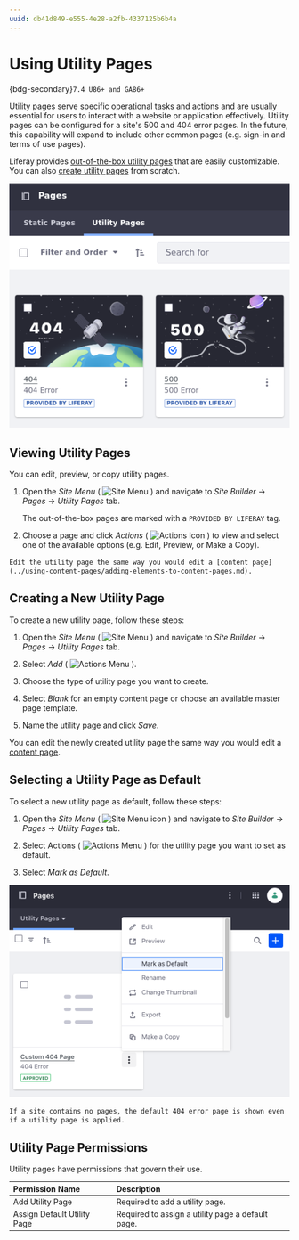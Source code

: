 ```yaml
---
uuid: db41d849-e555-4e28-a2fb-4337125b6b4a
---
```


# Using Utility Pages

{bdg-secondary}`7.4 U86+ and GA86+`

Utility pages serve specific operational tasks and actions and are usually essential for users to interact with a website or application effectively. Utility pages can be configured for a site's 500 and 404 error pages. In the future, this capability will expand to include other common pages (e.g. sign-in and terms of use pages).

Liferay provides [out-of-the-box utility pages](#viewing-utility-pages) that are easily customizable. You can also [create utility pages](#creating-a-new-utility-page) from scratch.

![Liferay provides out-of-the-box solutions that you can use or customize to fit your needs.](./using-utility-pages/images/01.png)

## Viewing Utility Pages

You can edit, preview, or copy utility pages.

1. Open the *Site Menu* ( ![Site Menu](../../../images/icon-product-menu.png) ) and navigate to *Site Builder* &rarr; *Pages* &rarr; *Utility Pages* tab.

    The out-of-the-box pages are marked with a `PROVIDED BY LIFERAY` tag.

1. Choose a page and click *Actions* ( ![Actions Icon](../../../images/icon-actions.png) ) to view and select one of the available options (e.g. Edit, Preview, or Make a Copy).

```{tip}
Edit the utility page the same way you would edit a [content page](../using-content-pages/adding-elements-to-content-pages.md).
```

## Creating a New Utility Page

To create a new utility page, follow these steps:

1. Open the *Site Menu* ( ![Site Menu](../../../images/icon-product-menu.png) ) and  navigate to *Site Builder* &rarr; *Pages* &rarr; *Utility Pages* tab.

1. Select *Add* ( ![Actions Menu](../../../images/icon-add.png) ).

1. Choose the type of utility page you want to create.

1. Select *Blank* for an empty content page or choose an available master page template.

1. Name the utility page and click *Save*.

You can edit the newly created utility page the same way you would edit a [content page](../using-content-pages/adding-elements-to-content-pages.md).

## Selecting a Utility Page as Default

To select a new utility page as default, follow these steps:

1. Open the *Site Menu* ( ![Site Menu icon](../../../images/icon-product-menu.png) ) and  navigate to *Site Builder* &rarr; *Pages* &rarr; *Utility Pages* tab.

1. Select Actions ( ![Actions Menu](../../../images/icon-actions.png) ) for the utility page you want to set as default.

1. Select *Mark as Default*.

![Select a utility page as the default page in the actions menu.](./using-utility-pages/images/02.png)

```{note}
If a site contains no pages, the default 404 error page is shown even if a utility page is applied.
```

## Utility Page Permissions

Utility pages have permissions that govern their use.

| Permission Name             | Description                                       |
| :-------------------------- | :------------------------------------------------ |
| Add Utility Page            | Required to add a utility page.                   |
| Assign Default Utility Page | Required to assign a utility page a default page. |

<!-- TASK: LPS-155184 Document 404 Error pages can be added to custom site initializers -->